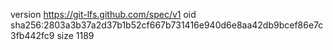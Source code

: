version https://git-lfs.github.com/spec/v1
oid sha256:2803a3b37a2d37b1b52cf667b731416e940d6e8aa42db9bcef86e7c3fb442fc9
size 1189
